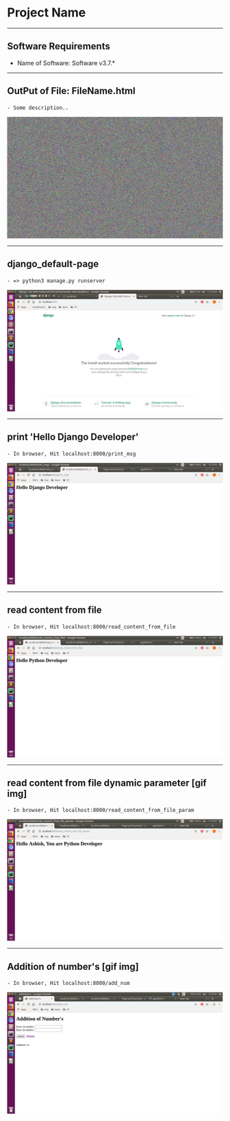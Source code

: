 # Project Name

---
## Software Requirements
- Name of Software: Software v3.7.*


---
## OutPut of File: FileName.html
	- Some description..
<kbd><img src="/imgs-readme/img-black-blank_v1-1.jpg" alt="img_alternative_txt_v1-1" title="hover_title.."></img></kbd>


---
## django_default-page
	- => python3 manage.py runserver
<kbd><img src="/imgs-readme/django_default-page_v1-1_censored.jpg" alt="django_default-page_v1-1" title="django_default-page"></img></kbd>


---
## print 'Hello Django Developer'
	- In browser, Hit localhost:8000/print_msg 
<kbd><img src="/imgs-readme/print_Hello-Django-Developer.png" alt="img_alternative_txt_v1-1"></img></kbd>


---
## read content from file
	- In browser, Hit localhost:8000/read_content_from_file
<kbd><img src="/imgs-readme/read-content-from-file_v1-1.png" alt="img_alternative_txt_v1-1"></img></kbd>


---
## read content from file dynamic parameter [gif img]
	- In browser, Hit localhost:8000/read_content_from_file_param
<kbd><img src="/imgs-readme/read-content-from-file-dynamic-param_v1-1.gif" alt="img_alternative_txt_v1-1"></img></kbd>


---
## Addition of number's [gif img]
	- In browser, Hit localhost:8000/add_num
<kbd><img src="/imgs-readme/add-num-oprn_v1-1_.gif" alt="img_alternative_txt_v1-1"></img></kbd>
